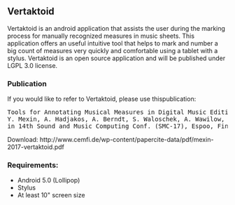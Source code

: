 <h2>Vertaktoid</h2>
Vertaktoid is an android application that assists the user during the marking process for manually recognized measures in music sheets.
This application offers an useful intuitive tool that helps to mark and number a big count of measures very quickly and comfortable using a tablet with a stylus.
Vertaktoid is an open source application and will be published under LGPL 3.0 license.

<h3>Publication</h3>
If you would like to refer to Vertaktoid, please use thispublication:
<pre>
Tools for Annotating Musical Measures in Digital Music Editions
Y. Mexin, A. Hadjakos, A. Berndt, S. Waloschek, A. Wawilow, and G. Szwillus 
in 14th Sound and Music Computing Conf. (SMC-17), Espoo, Finland, 2017. 
</pre>
Download: http://www.cemfi.de/wp-content/papercite-data/pdf/mexin-2017-vertaktoid.pdf

<h3>Requirements:</h3>
<ul>
	<li>Android 5.0 (Lollipop)</li>
	<li>Stylus</li>
	<li>At least 10" screen size</li>
</ul>
